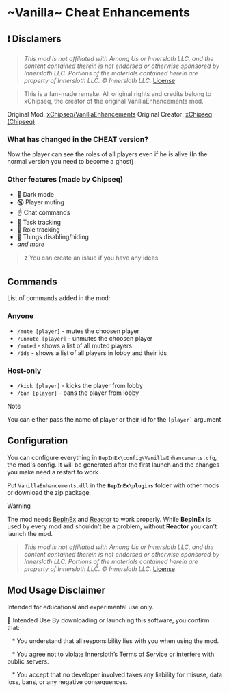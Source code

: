 # ~Vanilla~ Cheat Enhancements


## ❗ Disclamers
> *This mod is not affiliated with Among Us or Innersloth LLC, and the content contained therein is not endorsed or otherwise sponsored by Innersloth LLC. Portions of the materials contained herein are property of Innersloth LLC. © Innersloth LLC.*
> [License](./LICENSE)

> This is a fan-made remake. All original rights and credits belong to xChipseq, the creator of the original VanillaEnhancements mod.

Original Mod: [xChipseq/VanillaEnhancements](https://github.com/xChipseq/VanillaEnhancements)
Original Creator: [xChipseq (Chipseq)](https://github.com/xChipseq)



### What has changed in the CHEAT version?
Now the player can see the roles of all players even if he is alive (In the normal version you need to become a ghost)


### Other features (made by Chipseq)

- 🌙 Dark mode
- 🔇 Player muting
- ☝️ Chat commands
- 📝 Task tracking
- 👤 Role tracking
- 👀 Things disabling/hiding
- *and more*

> ❓
> You can create an issue if you have any ideas

## Commands
List of commands added in the mod:
### Anyone
- `/mute [player]` - mutes the choosen player
- `/unmute [player]` - unmutes the choosen player
- `/muted` - shows a list of all muted players
- `/ids` - shows a list of all players in lobby and their ids
### Host-only
- `/kick [player]` - kicks the player from lobby
- `/ban [player]` - bans the player from lobby
> [!Note]
> You can either pass the name of player or their id for the `[player]` argument 


## Configuration
You can configure everything in `BepInEx\config\VanillaEnhancements.cfg`, the mod's config.
It will be generated after the first launch and the changes you make need a restart to work



Put `VanillaEnhancements.dll` in the **`BepInEx\plugins`** folder with other mods or download the zip package.
> [!Warning]
> The mod needs [BepInEx](https://builds.bepinex.dev/projects/bepinex_be) and [Reactor](https://github.com/nuclearpowered/reactor) to work properly. While **BepInEx** is used by every mod and shouldn't be a problem, without **Reactor** you can't launch the mod.

> *This mod is not affiliated with Among Us or Innersloth LLC, and the content contained therein is not endorsed or otherwise sponsored by Innersloth LLC. Portions of the materials contained herein are property of Innersloth LLC. © Innersloth LLC.*
> [License](./LICENSE)

## Mod Usage Disclaimer
Intended for educational and experimental use only.

🧠 Intended Use
By downloading or launching this software, you confirm that:

   * You understand that all responsibility lies with you when using the mod.

   * You agree not to violate Innersloth’s Terms of Service or interfere with public servers.

   * You accept that no developer involved takes any liability for misuse, data loss, bans, or any negative consequences.
